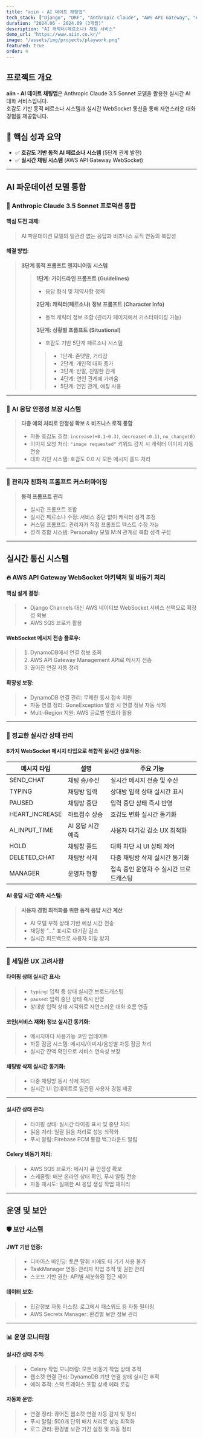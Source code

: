 ```yaml
---
title: "aiin - AI 데이트 채팅앱"
tech_stack: ["Django", "DRF", "Anthropic Claude", "AWS API Gateway", "AWS SQS", "DynamoDB", "Celery", "PostgreSQL"]
duration: "2024.06 - 2024.09 (3개월)"
description: "AI 캐릭터(페르소나) 채팅 서비스"
demo_url: "https://www.aiin.co.kr/"
image: "/assets/img/projects/playwork.png"
featured: true
order: 4
---
```


## 프로젝트 개요

**aiin - AI 데이트 채팅앱**은 Anthropic Claude 3.5 Sonnet 모델을 활용한 실시간 AI 대화 서비스입니다.  
호감도 기반 동적 페르소나 시스템과 실시간 WebSocket 통신을 통해 자연스러운 대화 경험을 제공합니다.

## 🎯 핵심 성과 요약
- ✅ **호감도 기반 동적 AI 페르소나 시스템** (5단계 관계 발전)
- ✅ **실시간 채팅 시스템** (AWS API Gateway WebSocket)

---

## AI 파운데이션 모델 통합

### 🤖 Anthropic Claude 3.5 Sonnet 프로덕션 통합

#### **핵심 도전 과제**:
> AI 파운데이션 모델의 일관성 없는 응답과 비즈니스 로직 연동의 복잡성

#### **해결 방법**:
> **3단계 동적 프롬프트 엔지니어링 시스템**
>> **1단계: 가이드라인 프롬프트 (Guidelines)**
>> - 응답 형식 및 제약사항 정의
>>
>> **2단계: 캐릭터(페르소나) 정보 프롬프트 (Character Info)**
>> - 동적 캐릭터 정보 조합 (관리자 페이지에서 커스터마이징 가능)
>>
>> **3단계: 상황별 프롬프트 (Situational)**
>> - 호감도 기반 5단계 페르소나 시스템
>>> - 1단계: 존댓말, 거리감
>>> - 2단계: 개인적 대화 증가
>>> - 3단계: 반말, 친밀한 관계
>>> - 4단계: 연인 관계에 가까움
>>> - 5단계: 연인 관계, 애칭 사용

---

### 🔧 AI 응답 안정성 보장 시스템
> **다층 예외 처리로 안정성 확보** & **비즈니스 로직 통합**
> 
> 
> - 자동 호감도 조정: `increase(+0.1~0.3)`, `decrease(-0.1)`, `no_change(0)`
> - 이미지 요청 처리: `"image requested"` 키워드 감지 시 캐릭터 이미지 자동 전송
> - 대화 차단 시스템: 호감도 0.0 시 모든 메시지 홀드 처리

---

### 📝 관리자 친화적 프롬프트 커스터마이징

> **동적 프롬프트 관리**
> - 실시간 프롬프트 조합
> - 실시간 페르소나 수정: 서비스 중단 없이 캐릭터 성격 조정
> - 커스텀 프롬프트: 관리자가 직접 프롬프트 텍스트 수정 가능
> - 성격 조합 시스템: Personality 모델 M:N 관계로 복합 성격 구성

---

## 실시간 통신 시스템

### 🔥 AWS API Gateway WebSocket 아키텍처 및 비동기 처리

#### **핵심 설계 결정**:
> - Django Channels 대신 AWS 네이티브 WebSocket 서비스 선택으로 확장성 확보
> - AWS SQS 브로커 활용

#### **WebSocket 메시지 전송 플로우**:
> 1. DynamoDB에서 연결 정보 조회
> 2. AWS API Gateway Management API로 메시지 전송
> 3. 끊어진 연결 자동 정리

#### **확장성 보장**:
> - DynamoDB 연결 관리: 무제한 동시 접속 지원
> - 자동 연결 정리: GoneException 발생 시 연결 정보 자동 삭제
> - Multi-Region 지원: AWS 글로벌 인프라 활용

---

### 📡 정교한 실시간 상태 관리

#### **8가지 WebSocket 메시지 타입으로 복합적 실시간 상호작용**:

| 메시지 타입 | 설명 | 주요 기능 |
|-------------|------|-----------|
| SEND_CHAT | 채팅 송/수신 | 실시간 메시지 전송 및 수신 |
| TYPING | 채팅방 입력 | 상대방 입력 상태 실시간 표시 |
| PAUSED | 채팅방 중단 | 입력 중단 상태 즉시 반영 |
| HEART_INCREASE | 하트점수 상승 | 호감도 변화 실시간 동기화 |
| AI_INPUT_TIME | AI 응답 시간 예측 | 사용자 대기감 감소 UX 최적화 |
| HOLD | 채팅창 홀드 | 대화 차단 시 UI 상태 제어 |
| DELETED_CHAT | 채팅방 삭제 | 다중 채팅방 삭제 실시간 동기화 |
| MANAGER | 운영자 현황 | 접속 중인 운영자 수 실시간 브로드캐스팅 |

#### **AI 응답 시간 예측 시스템**:
> **사용자 경험 최적화를 위한 동적 응답 시간 계산**
> - AI 모델 부하 상태 기반 예상 시간 전송
> - 채팅창 "..." 표시로 대기감 감소
> - 실시간 피드백으로 사용자 이탈 방지

---

### 🎯 세밀한 UX 고려사항

#### **타이핑 상태 실시간 표시**:
> - `typing`: 입력 중 상태 실시간 브로드캐스팅
> - `paused`: 입력 중단 상태 즉시 반영
> - 상대방 입력 상태 시각화로 자연스러운 대화 흐름 연출

#### **코인(서비스 재화) 정보 실시간 동기화**:
> - 메시지마다 사용가능 코인 업데이트
> - 차등 잠금 시스템: 메시지/이미지/음성별 차등 잠금 처리
> - 실시간 잔액 확인으로 서비스 연속성 보장

#### **채팅방 삭제 실시간 동기화**:
> - 다중 채팅방 동시 삭제 처리
> - 실시간 UI 업데이트로 일관된 사용자 경험 제공

---

#### **실시간 상태 관리**:
> - 타이핑 상태: 실시간 타이핑 표시 및 중단 처리
> - 읽음 처리: 일괄 읽음 처리로 성능 최적화
> - 푸시 알림: Firebase FCM 통합 백그라운드 알림

#### **Celery 비동기 처리**:
> - AWS SQS 브로커: 메시지 큐 안정성 확보
> - 스케줄링: 매분 온라인 상태 확인, 푸시 알림 전송
> - 자동 재시도: 실패한 AI 응답 생성 작업 재처리

---

## 운영 및 보안

### 🛡️ 보안 시스템

#### **JWT 기반 인증**:
> - 디바이스 바인딩: 토큰 탈취 시에도 타 기기 사용 불가
> - TaskManager 연동: 관리자 작업 추적 및 권한 관리
> - 스코프 기반 권한: API별 세분화된 접근 제어

#### **데이터 보호**:
> - 민감정보 자동 마스킹: 로그에서 패스워드 등 자동 필터링
> - AWS Secrets Manager: 환경별 보안 정보 관리

---

### 📊 운영 모니터링

#### **실시간 상태 추적**:
> - Celery 작업 모니터링: 모든 비동기 작업 상태 추적
> - 웹소켓 연결 관리: DynamoDB 기반 연결 상태 실시간 추적
> - 에러 추적: 스택 트레이스 포함 상세 에러 로깅

#### **자동화 운영**:
> - 연결 정리: 끊어진 웹소켓 연결 자동 감지 및 정리
> - 푸시 알림: 500개 단위 배치 처리로 성능 최적화
> - 로그 관리: 환경별 보관 기간 설정 및 자동 정리